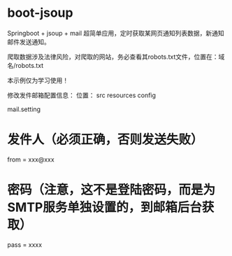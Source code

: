 # boot-jsoup
Springboot + jsoup + mail 超简单应用，定时获取某网页通知列表数据，新通知邮件发送通知。

爬取数据涉及法律风险，对爬取的网站，务必查看其robots.txt文件，位置在：域名/robots.txt

本示例仅为学习使用！

修改发件邮箱配置信息：
位置：
src
  resources
    config  
    
mail.setting
# 发件人（必须正确，否则发送失败）
from = xxx@xxx
# 密码（注意，这不是登陆密码，而是为SMTP服务单独设置的，到邮箱后台获取）
pass = xxxx

